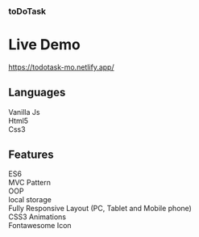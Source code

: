 ### toDoTask
######  
# Live Demo
https://todotask-mo.netlify.app/
## Languages
Vanilla Js <br>
Html5<br>
Css3



## Features
ES6<br>
MVC Pattern<br>
OOP<br>
local storage <br>
Fully Responsive Layout (PC, Tablet and Mobile phone)<br>
CSS3 Animations<br>
Fontawesome Icon
